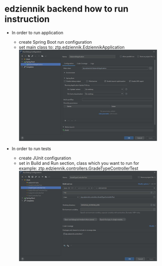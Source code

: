 edziennik backend how to run instruction
========================================

- In order to run application
  - create Spring Boot run configuration
  - set main class to: ztp.edziennik.EdziennikApplication
    ![backend config](./screens/backendConfig.JPG)

- In order to run tests
    - create JUnit configuration
    - set in Build and Run section, class which you want to run for example: ztp.edziennik.controllers.GradeTypeControllerTest
    ![test config](./screens/testConfig.JPG)

